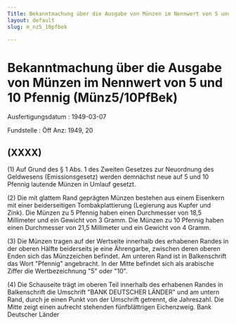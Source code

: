 ```yaml
---
Title: Bekanntmachung über die Ausgabe von Münzen im Nennwert von 5 und 10 Pfennig
layout: default
slug: m_nz5_10pfbek

---
```


# Bekanntmachung über die Ausgabe von Münzen im Nennwert von 5 und 10 Pfennig (Münz5/10PfBek)

Ausfertigungsdatum
:   1949-03-07

Fundstelle
:   Öff Anz: 1949, 20



## (XXXX)

(1) Auf Grund des § 1 Abs. 1 des Zweiten Gesetzes zur Neuordnung des
Geldwesens (Emissionsgesetz) werden demnächst neue auf 5 und 10
Pfennig lautende Münzen in Umlauf gesetzt.

(2) Die mit glattem Rand geprägten Münzen bestehen aus einem Eisenkern
mit einer beiderseitigen Tombakplattierung (Legierung aus Kupfer und
Zink). Die Münzen zu 5 Pfennig haben einen Durchmesser von 18,5
Millimeter und ein Gewicht von 3 Gramm. Die Münzen zu 10 Pfennig haben
einen Durchmesser von 21,5 Millimeter und ein Gewicht von 4 Gramm.

(3) Die Münzen tragen auf der Wertseite innerhalb des erhabenen Randes
in der oberen Hälfte beiderseits je eine Ährengarbe, zwischen deren
oberen Enden sich das Münzzeichen befindet. Am unteren Rand ist in
Balkenschrift das Wort "Pfennig" angebracht. In der Mitte befindet
sich als arabische Ziffer die Wertbezeichnung "5" oder "10".

(4) Die Schauseite trägt im oberen Teil innerhalb des erhabenen Randes
in Balkenschrift die Umschrift "BANK DEUTSCHER LÄNDER" und am untern
Rand, durch je einen Punkt von der Umschrift getrennt, die Jahreszahl.
Die Mitte zeigt einen aufrecht stehenden fünfblättrigen Eichenzweig.
Bank Deutscher Länder

